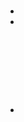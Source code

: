 # 

## 

- 

- 





## 

## 



## 



## 

### 

![]()

![]()

![]()

### 



![]()

![]()

## 

- 



